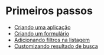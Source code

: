 # Primeiros passos

* [Criando uma aplicação](step-1.html)
* [Criando um formulário](step-2.html)
* [Adicionando filtros na listagem](step-3.html)
* [Customizando resultado de busca](step-4.html)
